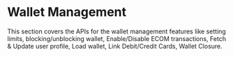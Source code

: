 # Wallet Management

This section covers the APIs for the wallet management features like setting limits, blocking/unblocking wallet, Enable/Disable ECOM transactions, Fetch & Update user profile, Load wallet, Link Debit/Credit Cards, Wallet Closure.&#x20;
